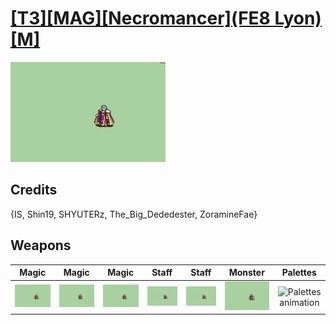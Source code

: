 # [\[T3\]\[MAG\]\[Necromancer\]\(FE8 Lyon\)\[M\]](./%5BT3%5D%5BMAG%5D%5BNecromancer%5D(FE8%20Lyon)%5BM%5D)

<img src="./6.%20Magic/Magic_000.png" alt="[T3][MAG][Necromancer](FE8 Lyon)[M] standing" />

## Credits

{IS, Shin19, SHYUTERz, The_Big_Dededester, ZoramineFae}

## Weapons


|Magic |Magic |Magic |Staff |Staff |Monster |Palettes |
|  :---: | :---: | :---: | :---: | :---: | :---: | :---: |
| <img alt="Magic animation" src="./6.%20Magic/Magic.gif" /> | <img alt="Magic animation" src="./6.%20Magic%20(Blood%20Tome%20Critfix)%20%7BSHYUTERz%7D/Magic.gif" /> | <img alt="Magic animation" src="./6.%20Magic%20(Fixed)%20%7BShin19%7D/Magic.gif" /> | <img alt="Staff animation" src="./7.%20Staff/Staff.gif" /> | <img alt="Staff animation" src="./7.%20Staff%20(Fixed)%20%7BShin19%7D/Staff.gif" /> | <img alt="Monster animation" src="./8.%20Monster%20(Minigun%20Melee)%20%7BZoramineFae%7D/Monster.gif" /> | <img alt="Palettes animation" src="./Palettes/Palettes.gif" /> |
